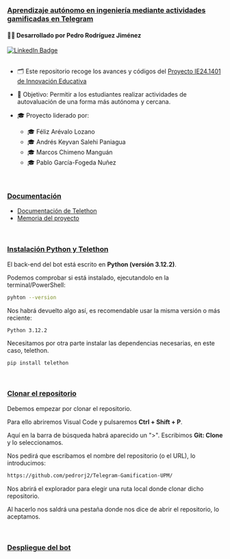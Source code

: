 <h3><ins>Aprendizaje autónomo en ingeniería mediante actividades gamificadas en Telegram</ins></h3>
<div>
  
  <!-- Título centrado -->
  <h4>👨‍🎓 Desarrollado por Pedro Rodríguez Jiménez</h4>
  
  <!-- Badge de LinkedIn centrado -->
  <a href="https://www.linkedin.com/in/pedro-rjimenez/">
    <img src="https://img.shields.io/badge/pedro__rjcl-blue.svg?style=for-the-badge&logo=linkedin&logoColor=white" alt="LinkedIn Badge">
  </a>
</div>

<br>

- 🗂️ Este repositorio recoge los avances y códigos del [Proyecto IE24.1401 de Innovación Educativa](https://innovacioneducativa.upm.es/proyectos-ie/informacion?anyo=2023-2024&id=1160)

- 🎯 Objetivo: Permitir a los estudiantes realizar actividades de autovaluación de una forma más autónoma y cercana.

- 🎓 Proyecto liderado por:
  - 🎓 Féliz Arévalo Lozano
  - 🎓 Andrés Keyvan Salehi Paniagua
  - 🎓 Marcos Chimeno Manguán
  - 🎓 Pablo García-Fogeda Nuñez  

<br>

### <ins>Documentación</ins>

 - [Documentación de Telethon](https://docs.telethon.dev/en/stable/)
 - [Memoria del proyecto](https://www.overleaf.com/read/nvbqkrzspbjp#ad7e05)

<br>

### <ins>Instalación Python y Telethon</ins>

El back-end del bot está escrito en **Python (versión 3.12.2)**.

Podemos comprobar si está instalado, ejecutandolo en la terminal/PowerShell: 

```bash
pyhton --version
```

Nos habrá devuelto algo así, es recomendable usar la misma versión o más reciente:

```
Python 3.12.2
```

Necesitamos por otra parte instalar las dependencias necesarias, en este caso, telethon.
```bash
pip install telethon
```

<br>

### <ins>Clonar el repositorio</ins>

Debemos empezar por clonar el repositorio.

Para ello abriremos Visual Code y pulsaremos **Ctrl + Shift + P**.

Aquí en la barra de búsqueda habrá aparecido un ">". Escribimos **Git: Clone** y lo seleccionamos.

Nos pedirá que escribamos el nombre del repositorio (o el URL), lo introducimos:

```bash
https://github.com/pedrorj2/Telegram-Gamification-UPM/
```

Nos abrirá el explorador para elegir una ruta local donde clonar dicho repositorio.

Al hacerlo nos saldrá una pestaña donde nos dice de abrir el repositorio, lo aceptamos.

<br>

### <ins>Despliegue del bot</ins>



